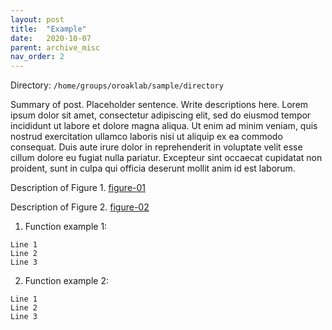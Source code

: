 ```yaml
---
layout: post
title:  "Example"
date:   2020-10-07
parent: archive_misc
nav_order: 2
---
```


Directory: `/home/groups/oroaklab/sample/directory`

Summary of post. Placeholder sentence. Write descriptions here. Lorem ipsum dolor sit amet, consectetur adipiscing elit, sed do eiusmod tempor incididunt ut labore et dolore magna aliqua. Ut enim ad minim veniam, quis nostrud exercitation ullamco laboris nisi ut aliquip ex ea commodo consequat. Duis aute irure dolor in reprehenderit in voluptate velit esse cillum dolore eu fugiat nulla pariatur. Excepteur sint occaecat cupidatat non proident, sunt in culpa qui officia deserunt mollit anim id est laborum.

Description of Figure 1. [figure-01]

Description of Figure 2. [figure-02]

1. Function example 1:
```
Line 1
Line 2
Line 3
```
2. Function example 2:
```
Line 1
Line 2
Line 3
```

[figure-01]: https://ohsu.app.box.com/file/726755681832
[figure-02]: https://ohsu.app.box.com/file/726746699799
